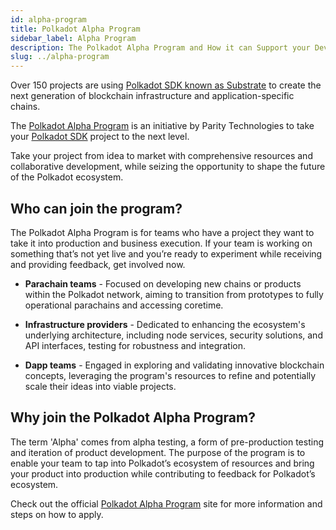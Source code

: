```yaml
---
id: alpha-program
title: Polkadot Alpha Program
sidebar_label: Alpha Program
description: The Polkadot Alpha Program and How it can Support your Development.
slug: ../alpha-program
---
```


Over 150 projects are using [Polkadot SDK known as Substrate](https://substrate.io) to create the next generation of
blockchain infrastructure and application-specific chains.

The [Polkadot Alpha Program](https://polkadot.network/development/alpha/) is an
initiative by Parity Technologies to take your [Polkadot SDK](https://substrate.io) project to the next
level.

Take your project from idea to market with comprehensive resources and collaborative development, while
seizing the opportunity to shape the future of the Polkadot ecosystem.

## Who can join the program?

The Polkadot Alpha Program is for teams who have a project they want to take it into production and
business execution. If your team is working on something that’s not yet live and you’re ready to
experiment while receiving and providing feedback, get involved now.

- **Parachain teams** - Focused on developing new chains or products within the Polkadot network,
  aiming to transition from prototypes to fully operational parachains and accessing coretime.

- **Infrastructure providers** - Dedicated to enhancing the ecosystem's underlying architecture,
  including node services, security solutions, and API interfaces, testing for robustness and integration.

- **Dapp teams** - Engaged in exploring and validating innovative blockchain concepts, leveraging
  the program's resources to refine and potentially scale their ideas into viable projects.

## Why join the Polkadot Alpha Program?

The term 'Alpha' comes from alpha testing, a form of pre-production testing and iteration of product development.
The purpose of the program is to enable your team to tap into Polkadot’s ecosystem of resources and bring your
product into production while contributing to feedback for Polkadot’s ecosystem.

Check out the official
[Polkadot Alpha Program](https://polkadot.network/development/alpha/) site for
more information and steps on how to apply.
